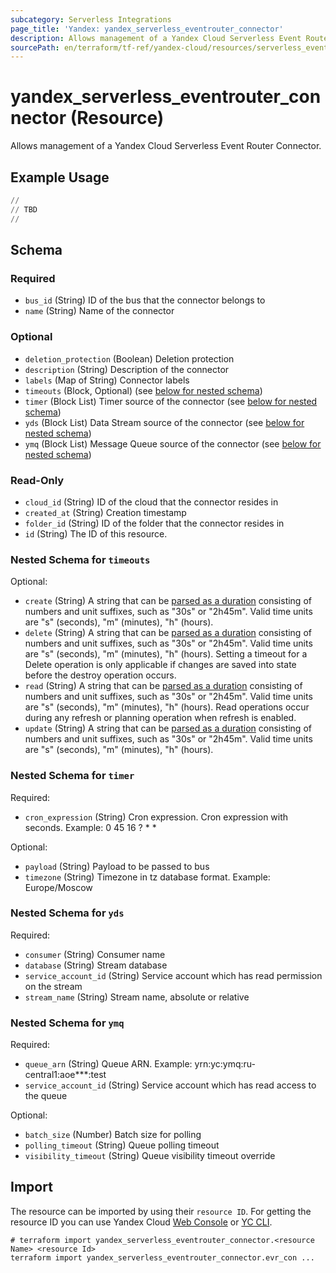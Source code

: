 ```yaml
---
subcategory: Serverless Integrations
page_title: 'Yandex: yandex_serverless_eventrouter_connector'
description: Allows management of a Yandex Cloud Serverless Event Router Connector.
sourcePath: en/terraform/tf-ref/yandex-cloud/resources/serverless_eventrouter_connector.md
---
```


# yandex_serverless_eventrouter_connector (Resource)

Allows management of a Yandex Cloud Serverless Event Router Connector.



## Example Usage

```terraform
//
// TBD
//
```

<!-- schema generated by tfplugindocs -->
## Schema

### Required

- `bus_id` (String) ID of the bus that the connector belongs to
- `name` (String) Name of the connector

### Optional

- `deletion_protection` (Boolean) Deletion protection
- `description` (String) Description of the connector
- `labels` (Map of String) Connector labels
- `timeouts` (Block, Optional) (see [below for nested schema](#nestedblock--timeouts))
- `timer` (Block List) Timer source of the connector (see [below for nested schema](#nestedblock--timer))
- `yds` (Block List) Data Stream source of the connector (see [below for nested schema](#nestedblock--yds))
- `ymq` (Block List) Message Queue source of the connector (see [below for nested schema](#nestedblock--ymq))

### Read-Only

- `cloud_id` (String) ID of the cloud that the connector resides in
- `created_at` (String) Creation timestamp
- `folder_id` (String) ID of the folder that the connector resides in
- `id` (String) The ID of this resource.

<a id="nestedblock--timeouts"></a>
### Nested Schema for `timeouts`

Optional:

- `create` (String) A string that can be [parsed as a duration](https://pkg.go.dev/time#ParseDuration) consisting of numbers and unit suffixes, such as "30s" or "2h45m". Valid time units are "s" (seconds), "m" (minutes), "h" (hours).
- `delete` (String) A string that can be [parsed as a duration](https://pkg.go.dev/time#ParseDuration) consisting of numbers and unit suffixes, such as "30s" or "2h45m". Valid time units are "s" (seconds), "m" (minutes), "h" (hours). Setting a timeout for a Delete operation is only applicable if changes are saved into state before the destroy operation occurs.
- `read` (String) A string that can be [parsed as a duration](https://pkg.go.dev/time#ParseDuration) consisting of numbers and unit suffixes, such as "30s" or "2h45m". Valid time units are "s" (seconds), "m" (minutes), "h" (hours). Read operations occur during any refresh or planning operation when refresh is enabled.
- `update` (String) A string that can be [parsed as a duration](https://pkg.go.dev/time#ParseDuration) consisting of numbers and unit suffixes, such as "30s" or "2h45m". Valid time units are "s" (seconds), "m" (minutes), "h" (hours).


<a id="nestedblock--timer"></a>
### Nested Schema for `timer`

Required:

- `cron_expression` (String) Cron expression. Cron expression with seconds. Example: 0 45 16 ? * *

Optional:

- `payload` (String) Payload to be passed to bus
- `timezone` (String) Timezone in tz database format. Example: Europe/Moscow


<a id="nestedblock--yds"></a>
### Nested Schema for `yds`

Required:

- `consumer` (String) Consumer name
- `database` (String) Stream database
- `service_account_id` (String) Service account which has read permission on the stream
- `stream_name` (String) Stream name, absolute or relative


<a id="nestedblock--ymq"></a>
### Nested Schema for `ymq`

Required:

- `queue_arn` (String) Queue ARN. Example: yrn:yc:ymq:ru-central1:aoe***:test
- `service_account_id` (String) Service account which has read access to the queue

Optional:

- `batch_size` (Number) Batch size for polling
- `polling_timeout` (String) Queue polling timeout
- `visibility_timeout` (String) Queue visibility timeout override


## Import

The resource can be imported by using their `resource ID`. For getting the resource ID you can use Yandex Cloud [Web Console](https://console.yandex.cloud) or [YC CLI](https://yandex.cloud/docs/cli/quickstart).

```shell
# terraform import yandex_serverless_eventrouter_connector.<resource Name> <resource Id>
terraform import yandex_serverless_eventrouter_connector.evr_con ...
```
